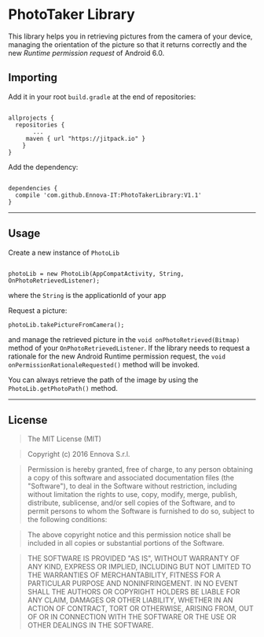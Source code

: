 PhotoTaker Library
=================

This library helps you in retrieving pictures from the camera of your device,
managing the orientation of the picture so that it returns correctly and the
new *Runtime permission request* of Android 6.0.

Importing
---------
Add it in your root `build.gradle` at the end of repositories:

```

allprojects {
  repositories {
	   ...
     maven { url "https://jitpack.io" }
	}
}
```

Add the dependency:

```

dependencies {
  compile 'com.github.Ennova-IT:PhotoTakerLibrary:V1.1'
}

```

__________________

Usage
-------------
Create a new instance of `PhotoLib`
```

photoLib = new PhotoLib(AppCompatActivity, String, OnPhotoRetrievedListener);

```

where the `String` is the applicationId of your app

Request a picture:
```
photoLib.takePictureFromCamera();
```

and manage the retrieved picture in the `void onPhotoRetrieved(Bitmap)` method of
your `OnPhotoRetrievedListener`. If the library needs to request a rationale for
the new Android Runtime permission request, the `void onPermissionRationaleRequested()`
method will be invoked.

You can always retrieve the path of the image by using the `PhotoLib.getPhotoPath()`
method.

__________________

License
----------

> The MIT License (MIT)

> Copyright (c) 2016 Ennova S.r.l.

> Permission is hereby granted, free of charge, to any person obtaining a copy of this software and associated documentation files (the "Software"), to deal in the Software without restriction, including without limitation the rights to use, copy, modify, merge, publish, distribute, sublicense, and/or sell copies of the Software, and to permit persons to whom the Software is furnished to do so, subject to the following conditions:

> The above copyright notice and this permission notice shall be included in all copies or substantial portions of the Software.

> THE SOFTWARE IS PROVIDED "AS IS", WITHOUT WARRANTY OF ANY KIND, EXPRESS OR IMPLIED, INCLUDING BUT NOT LIMITED TO THE WARRANTIES OF MERCHANTABILITY, FITNESS FOR A PARTICULAR PURPOSE AND NONINFRINGEMENT. IN NO EVENT SHALL THE AUTHORS OR COPYRIGHT HOLDERS BE LIABLE FOR ANY CLAIM, DAMAGES OR OTHER LIABILITY, WHETHER IN AN ACTION OF CONTRACT, TORT OR OTHERWISE, ARISING FROM, OUT OF OR IN CONNECTION WITH THE SOFTWARE OR THE USE OR OTHER DEALINGS IN THE SOFTWARE.
